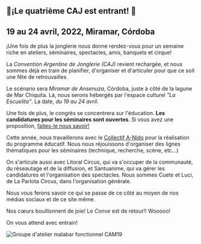 ## 🎉¡Le quatrième CAJ est entrant! 🎉
## 19 au 24 avril, 2022, Miramar, Córdoba

¡Une fois de plus la jonglerie nous donne rendez-vous pour un semaine riche en ateliers, séminaires, spectacles, amis, banquets et cirque!

La _Convention Argentine de Jonglerie (CAJ)_ revient rechargée, et nous sommes déjà en train de planifier, d'organiser et d'articuler pour que ce soit une fête de retrouvailles.

Le scénario sera _Miramar de Ansenuza_, Córdoba, juste à côté de la lagune de Mar Chiquita. Là, nous serons hébergés par l'espace culturel _"La Escuelita"_. La date, _du 19 au 24 avril_.

Une fois de plus, le congrès se concentrera sur l'éducation. **Les candidatures pour les séminaires sont ouvertes**. Si vous avez une proposition, [faites-le nous savoir!](#)

Cette année, nous travaillerons avec le [Collectif A-Nido](https://colectivoanido.com) pour la réalisation du programme éducatif. Nous nous réjouissons d'organiser des lignes thématiques pour les séminaires (technique, recherche, scène, etc...)

On s'articule aussi avec Litoral Circus, qui va s'occuper de la communauté, du réseautage et de la diffusion, et Santuanime, qui va gérer les candidatures et l'organisation des spectacles. Nous sommes Cuete et Luci, de La Parlota Circus, dans l'organisation générale.

Nous vous ferons savoir ce qui se passe de ce côté au moyen de nos médias sociaux et de ce site même.

Nos cœurs bouillonnent de joie! Le _Conve_ est de retour!! Wooooo!

On vous attend avec entrain!

![Groupe d'atelier malabar fonctionnel CAM19](/img/artículos/funcional.jpg)
